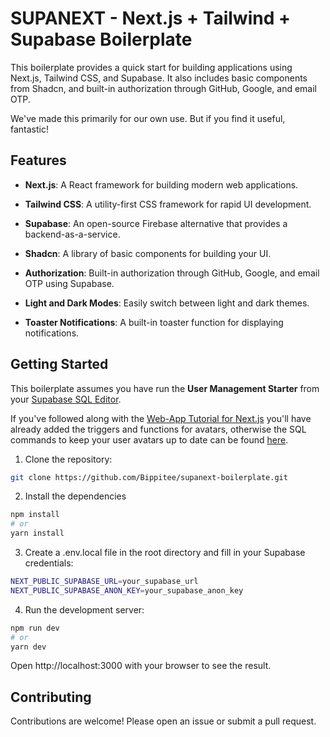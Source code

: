 # SUPANEXT - Next.js + Tailwind + Supabase Boilerplate

This boilerplate provides a quick start for building applications using Next.js, Tailwind CSS, and Supabase. It also includes basic components from Shadcn, and built-in authorization through GitHub, Google, and email OTP.

We've made this primarily for our own use. But if you find it useful, fantastic!

## Features

- **Next.js**: A React framework for building modern web applications.
- **Tailwind CSS**: A utility-first CSS framework for rapid UI development.
- **Supabase**: An open-source Firebase alternative that provides a backend-as-a-service.
- **Shadcn**: A library of basic components for building your UI.

- **Authorization**: Built-in authorization through GitHub, Google, and email OTP using Supabase.
- **Light and Dark Modes**: Easily switch between light and dark themes.
- **Toaster Notifications**: A built-in toaster function for displaying notifications.

## Getting Started

This boilerplate assumes you have run the **User Management Starter** from your [Supabase SQL Editor](https://supabase.com/dashboard/project/_/sql).

If you've followed along with the [Web-App Tutorial for Next.js](https://supabase.com/docs/guides/getting-started/tutorials/with-nextjs) you'll have already added the triggers and functions for avatars, otherwise the
SQL commands to keep your user avatars up to date can be found [here](https://supabase.com/docs/guides/getting-started/tutorials/with-nextjs#storage-management).

1. Clone the repository:

```bash
git clone https://github.com/Bippitee/supanext-boilerplate.git
```

2. Install the dependencies

```bash
npm install
# or
yarn install
```

3. Create a .env.local file in the root directory and fill in your Supabase credentials:

```bash
NEXT_PUBLIC_SUPABASE_URL=your_supabase_url
NEXT_PUBLIC_SUPABASE_ANON_KEY=your_supabase_anon_key
```

4. Run the development server:

```bash
npm run dev
# or
yarn dev
```

Open http://localhost:3000 with your browser to see the result.

## Contributing

Contributions are welcome! Please open an issue or submit a pull request.
